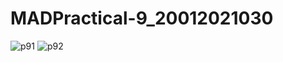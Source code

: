 # MADPractical-9_20012021030
![p91](https://user-images.githubusercontent.com/110654867/199242560-33d004e7-9a24-4e86-adae-664775e2ddd8.jpeg)
![p92](https://user-images.githubusercontent.com/110654867/199242571-a854b4a7-825c-42e3-9210-877c788b0d12.jpeg)
